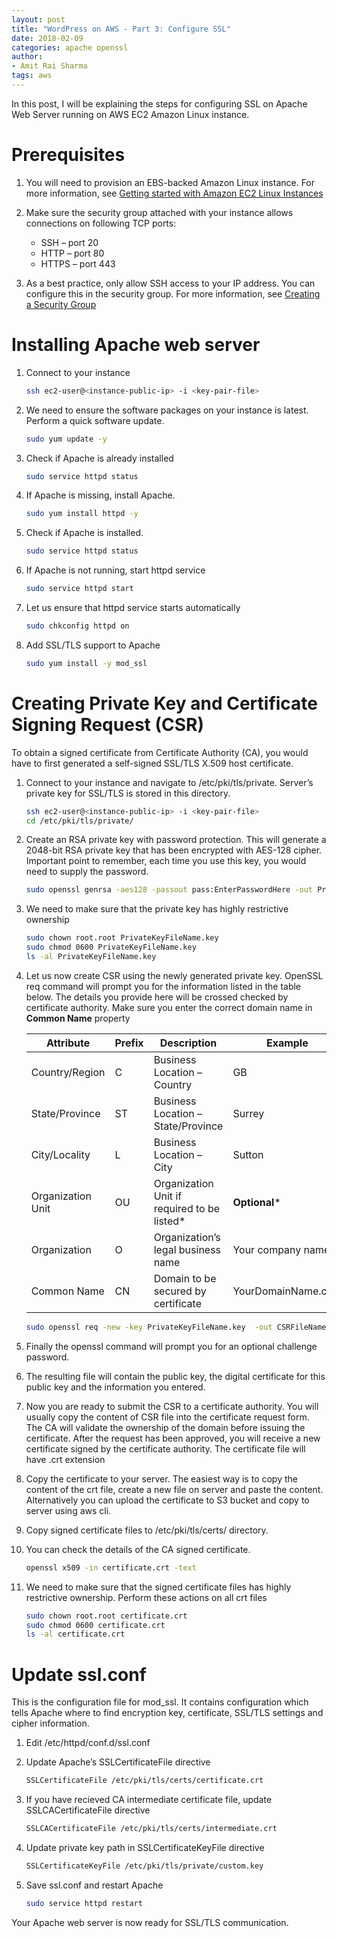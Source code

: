 ```yaml
---
layout: post
title: "WordPress on AWS - Part 3: Configure SSL"
date: 2018-02-09
categories: apache openssl
author:
- Amit Rai Sharma
tags: aws
---
```


In this post, I will be explaining the steps for configuring SSL on Apache Web Server running on AWS EC2 Amazon Linux instance. 

# Prerequisites
1. You will need to provision an EBS-backed Amazon Linux instance. For more information, see [Getting started with Amazon EC2 Linux Instances](http://docs.aws.amazon.com/AWSEC2/latest/UserGuide/EC2_GetStarted.html)

2. Make sure the security group attached with your instance allows connections on following TCP ports:
   *  SSH – port 20
   * HTTP – port 80
   * HTTPS – port 443

3. As a best practice, only allow SSH access to your IP address. You can configure this in the security group. For more information, see [Creating a Security Group](http://docs.aws.amazon.com/AWSEC2/latest/UserGuide/using-network-security.html#creating-security-group)

# Installing Apache web server
1. Connect to your instance
   ```bash
   ssh ec2-user@<instance-public-ip> -i <key-pair-file>
   ```

2. We need to ensure the software packages on your instance is latest. Perform a quick software update.
   ```bash
   sudo yum update -y
   ```
3. Check if  Apache is already installed
   ```bash
   sudo service httpd status
   ```

4. If Apache is missing, install Apache.
   ```bash
   sudo yum install httpd -y
   ```

5. Check if Apache is installed.
   ```bash
   sudo service httpd status
   ```

6. If Apache is not running, start httpd service
   ```bash
   sudo service httpd start
   ```

7. Let us ensure that httpd service starts automatically
   ```bash
   sudo chkconfig httpd on
   ```

8. Add SSL/TLS support to Apache
   ```bash 
   sudo yum install -y mod_ssl
   ```

# Creating Private Key and Certificate Signing Request (CSR)
To obtain a signed certificate from Certificate Authority (CA), you would have to first generated a self-signed SSL/TLS X.509 host certificate.

1. Connect to your instance and navigate to /etc/pki/tls/private. Server’s private key for SSL/TLS is stored in this directory.
   ```bash 
   ssh ec2-user@<instance-public-ip> -i <key-pair-file>
   cd /etc/pki/tls/private/
   ```
2. Create an RSA private key with password protection. This will generate a 2048-bit RSA private key that has been encrypted with AES-128 cipher. Important point to remember, each time you use this key, you would need to supply the password.
   ```bash 
   sudo openssl genrsa -aes128 -passout pass:EnterPasswordHere -out PrivateKeyFileName.key 2048
   ```

3. We need to make sure that the private key has highly restrictive ownership
   ```bash 
   sudo chown root.root PrivateKeyFileName.key
   sudo chmod 0600 PrivateKeyFileName.key
   ls -al PrivateKeyFileName.key
   ```

4. Let us now create CSR using the newly generated private key. OpenSSL req command will prompt you for the information listed in the table below. The details you provide here will be crossed checked by certificate authority. Make sure you enter the correct domain name in **Common Name** property

   |Attribute|Prefix|Description|Example|
   |---|---|---|---|
   |Country/Region|C|Business Location – Country|GB|
   |State/Province|ST|Business Location – State/Province|Surrey|
   |City/Locality|L|Business Location – City|Sutton|
   |Organization Unit|OU|Organization Unit if required to be listed*| **Optional***|
   |Organization|O|Organization’s legal business name|Your company name|
   |Common Name|CN|Domain to be secured by certificate|YourDomainName.com|

   ```bash
   sudo openssl req -new -key PrivateKeyFileName.key  -out CSRFileName.pem
   ```

5. Finally the openssl command will prompt you for an optional challenge password.

6. The resulting file will contain the public key, the digital certificate for this public key and the information you entered.

7. Now you are ready to submit the CSR to a certificate authority. You will usually copy the content of CSR file into the certificate request form. The CA will validate the ownership of the domain before issuing the certificate. After the request has been approved, you will receive a new certificate signed by the certificate authority. The certificate file will have .crt extension


8. Copy the certificate to your server. The easiest way is to copy the content of the crt file, create a new file on server and paste the content. Alternatively you can upload the certificate to S3 bucket and copy to server using aws cli.

9. Copy signed certificate files to /etc/pki/tls/certs/ directory.

10. You can check the details of the CA signed certificate.
    ```bash
    openssl x509 -in certificate.crt -text
    ```
11. We need to make sure that the signed certificate files has highly restrictive ownership. Perform these actions on all crt files

    ```bash
    sudo chown root.root certificate.crt
    sudo chmod 0600 certificate.crt
    ls -al certificate.crt
    ```

# Update ssl.conf
This is the configuration file for mod_ssl. It contains configuration which tells Apache where to find encryption key, certificate, SSL/TLS settings and cipher information.

1. Edit /etc/httpd/conf.d/ssl.conf

2. Update Apache’s SSLCertificateFile directive

   ```bash
   SSLCertificateFile /etc/pki/tls/certs/certificate.crt
   ```
3. If you have recieved CA intermediate certificate file, update SSLCACertificateFile directive
   ```bash
   SSLCACertificateFile /etc/pki/tls/certs/intermediate.crt
   ```

4. Update private key path in SSLCertificateKeyFile directive
   ```bash
   SSLCertificateKeyFile /etc/pki/tls/private/custom.key
   ```

5. Save ssl.conf and restart Apache
   ```bash
   sudo service httpd restart
   ```

Your Apache web server is now ready for SSL/TLS communication.
